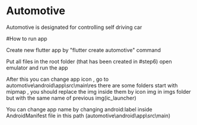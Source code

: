 # Automotive
Automotive is designated for controlling self driving car 

#How to run app

Create new flutter app by "flutter create automotive" command

Put all files  in the root folder (that has been created in #step6)
open emulator and run the app

After this you can change app icon , go to automotive\android\app\src\main\res there are some folders start with mipmap , you should replace the img inside them by icon img in imgs folder but with the same name of previous img(ic_launcher)

You can change app name by changing android:label inside AndroidManifest file in this path (automotive\android\app\src\main)
 
